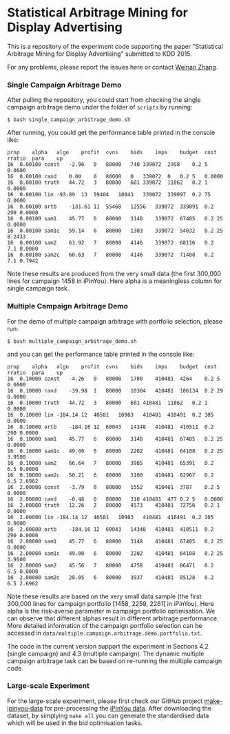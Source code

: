 Statistical Arbitrage Mining for Display Advertising
===========

This is a repository of the experiment code supporting the paper "Statistical Arbitrage Mining for Display Advertising" submitted to KDD 2015.

For any problems, please report the issues here or contact [Weinan Zhang](http://www0.cs.ucl.ac.uk/staff/w.zhang/).

### Single Campaign Arbitrage Demo
After pulling the repository, you could start from checking the single campaign arbitrage demo under the folder of `scripts` by running:
```
$ bash single_campaign_arbitrage_demo.sh 
```
After running, you could get the performance table printed in the console like:
```
prop	alpha	algo	profit	cvns	bids	imps	budget	cost	rratio	para	up
16	0.00100	const	-2.96	0	80000	740	339072	2958	0.2	5	0.0000
16	0.00100	rand	0.00	0	80000	0	339072	0	0.2	5	0.0000
16	0.00100	truth	44.72	3	80000	601	339072	11862	0.2	1	0.0000
16	0.00100	lin	-93.89	13	59404	10843	339072	339097	0.2	75	0.0000
16	0.00100	ortb	-131.61	11	55468	12556	339072	339091	0.2	290	0.0000
16	0.00100	sam1	45.77	6	80000	3148	339072	67405	0.2	25	0.0000
16	0.00100	sam1c	59.14	6	80000	1303	339072	54032	0.2	25	8.2433
16	0.00100	sam2	63.92	7	80000	4146	339072	68116	0.2	7.1	0.0000
16	0.00100	sam2c	60.63	7	80000	4146	339072	71408	0.2	7.1	0.7942
```
Note these results are produced from the very small data (the first 300,000 lines for campaign 1458 in iPinYou). Here alpha is a meaningless column for single campaign task.

### Multiple Campaign Arbitrage Demo
For the demo of multiple campaign arbitrage with portfolio selection, please run:
```
$ bash multiple_campaign_arbitrage_demo.sh 
```
and you can get the performance table printed in the console like:
```
prop	alpha	algo	profit	cvns	bids	imps	budget	cost	rratio	para	up
16	0.10000	const	-4.26	0	80000	1780	410481	4264	0.2	5	0.0000
16	0.10000	rand	-39.98	1	80000	10304	410481	106134	0.2	29	0.0000
16	0.10000	truth	44.72	3	80000	601	410481	11862	0.2	1	0.0000
16	0.10000	lin	-184.14	12	40581	10983	410481	410491	0.2	105	0.0000
16	0.10000	ortb	-184.16	12	60043	14348	410481	410511	0.2	290	0.0000
16	0.10000	sam1	45.77	6	80000	3148	410481	67405	0.2	25	0.0000
16	0.10000	sam1c	49.06	6	80000	2202	410481	64108	0.2	25	3.9500
16	0.10000	sam2	66.64	7	80000	3905	410481	65391	0.2	6.5	0.0000
16	0.10000	sam2c	50.21	6	80000	3100	410481	62967	0.2	6.5	2.6962
16	2.00000	const	-3.79	0	80000	1552	410481	3787	0.2	5	0.0000
16	2.00000	rand	-0.48	0	80000	310	410481	477	0.2	5	0.0000
16	2.00000	truth	12.26	2	80000	4573	410481	72756	0.2	1	0.0000
16	2.00000	lin	-184.14	12	40581	10983	410481	410491	0.2	105	0.0000
16	2.00000	ortb	-184.16	12	60043	14348	410481	410511	0.2	290	0.0000
16	2.00000	sam1	45.77	6	80000	3148	410481	67405	0.2	25	0.0000
16	2.00000	sam1c	49.06	6	80000	2202	410481	64108	0.2	25	3.9500
16	2.00000	sam2	45.56	7	80000	4758	410481	86471	0.2	6.5	0.0000
16	2.00000	sam2c	28.05	6	80000	3937	410481	85128	0.2	6.5	2.6962
```
Note these results are based on the very small data sample (the first 300,000 lines for campaign portfolio [1458, 2259, 2261] in iPinYou). Here alpha is the risk-averse parameter in campaign portfolio optimisation. We can observe that different alphas result in different arbitrage performance. More detailed information of the campaign portfolio selection can be accessed in `data/multiple.campaign.arbitrage.demo.portfolio.txt`.

The code in the current version support the experiment in Sections 4.2 (single campaign) and 4.3 (multiple campaign). The dynamic multiple campaign arbitrage task can be based on re-running the multiple campaign code.

### Large-scale Experiment
For the large-scale experiment, please first check our GitHub project [make-ipinyou-data](https://github.com/wnzhang/make-ipinyou-data) for pre-processing the [iPinYou data](http://data.computational-advertising.org). After downloading the dataset, by simplying `make all` you can generate the standardised data which will be used in the bid optimisation tasks.
